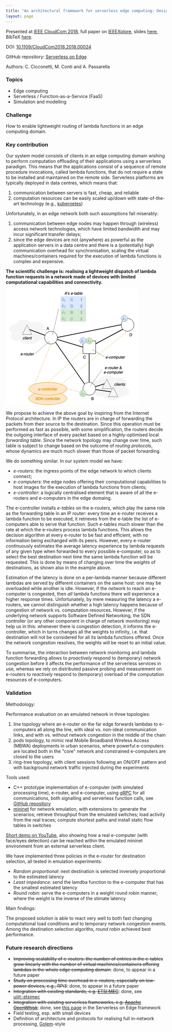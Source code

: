 ```yaml
---
title: "An architectural framework for serverless edge computing: Design and emulation tools"
layout: page
---
```


Presented at [IEEE CloudCom 2018](http://cyprusconferences.org/cloudcom2018/), full paper on [IEEEXplore](https://ieeexplore.ieee.org/document/8590993), slides [here](https://www.slideshare.net/cicconetti/design-and-emulation-tools-for-serverless-edge-computing), BibTeX [here](bib/cloudcom2018.bib).

DOI: [10.1109/CloudCom2018.2018.00024](https://doi.org/10.1109/CloudCom2018.2018.00024)

GitHub repository: [Serverless on Edge](https://github.com/ccicconetti/serverlessonedge)

Authors: C. Cicconetti, M. Conti and A. Passarella

### Topics

- Edge computing
- Serverless / Function-as-a-Service (FaaS)
- Simulation and modelling

### Challenge

How to enable lightweight routing of lambda functions in an edge computing domain.

### Key contribution

Our system model consists of clients in an edge computing domain wishing to perform computation offloading of their applications using a serverless paradigm.
This means that the applications consist of a sequence of remote procedure invocations, called lambda functions, that do not require a state to be installed and maintained on the remote side.
Serverless platforms are typically deployed in data centres, which means that:

1. communication between servers is fast, cheap, and reliable
2. computation resources can be easily scaled up/down with state-of-the-art technology (e.g., [kubernetes](https://kubernetes.io))

Unfortunately, in an edge network both such assumptions fail miserably:

1. communication between edge nodes may happen through (wireless) access network technologies, which have limited bandwidth and may incur significant transfer delays;
2. since the edge devices are not (anywhere) as powerful as the application servers in a data centre and there is a (potentially) high communication overhead for synchronisation, scaling the virtual machines/containers required for the execution of lambda functions is complex and expensive.

**The scientific challenge is: realising a lightweight dispatch of lambda function requests in a network made of devices with limited computational capabilities and connectivity.**

![Architecture](pictures/cloudcom2018.png)

We propose to achieve the above goal by inspiring from the Internet Protocol architecture.
In IP the routers are in charge of forwarding the packets from their source to the destination.
Since this operation must be performed as fast as possible, with some simplification, the routers decide the outgoing interface of every packet based on a highly-optimised local _forwarding table_.
Since the network topology may change over time, such table is subject to change based on the outcome of _routing protocols_, whose dynamics are much much slower than those of packet forwarding.

We do something similar.
In our system model we have:

- _e-routers_: the ingress points of the edge network to which clients connect;
- _e-computers_: the edge nodes offering their computational capabilities to host images for the execution of lambda functions from clients;
- _e-controller_: a logically centralised element that is aware of all the e-routers and e-computers in the edge domaing.

The e-controller installs _e-tables_ on the e-routers, which play the same role as the forwarding table in an IP router: every time an e-router receives a lambda function to be executed, it retrieves from the e-table the list of e-computers able to serve that function.
Such e-tables much slower than the rate at which the e-routers process lambda functions.
This allows the decision algorithm at every e-router to be fast and efficient, with no information being exchanged with its peers.
However, every e-router continuously estimates the average latency experience by lambda requests of any given type when forwarded to every possible e-computer, so as to select the best destination next time the same lambda function will be requested.
This is done by means of changing over time the _weights_ of destinations, as shown also in the example above.

Estimation of the latency is done on a per-lambda manner because different lambdas are served by different containers on the same host: one may be overloaded while another is idle.
However, if the _network_ to reach an e-computer is congested, then _all_ lambda functions there will experience a higher response times.
Unfortunately, by mere measuring the latency a e-routers, we cannot distinguish whether a high latency happens because of congestion of network vs. computation resources.
However, if the underlying network supports Software Defined Networking, the SDN controller (or any other component in charge of network monitoring) may help us in this: whenever there is congestion detection, it informs the e-controller, which in turns changes all the weights to infinity, i.e. that destination will not be considered for all its lambda functions offered.
Once the network congestion resolves, the weights will be reset to an initial value.

To summarise, the interaction between network monitoring and lambda function forwarding allows to _proactively_ respond to (temporary) network congestion before it affects the performance of the serverless services in use, whereas we rely on distributed passive probing and measurement on e-routers to _reactively_ respond to (temporary) overload of the computation resources of e-computers.

### Validation

Methodology:

Performance evaluation on an emulated network in three topologies:

1. line topology where an e-router on the far edge forwards lambdas to e-computers all along the line, with ideal vs. non-ideal communication links, and with vs. without network congestion in the middle of the chain
2. pods topology, to mimic real Mobile Broadband Wireless Access (MBWA) deployments in urban scenarios, where powerful e-computers are located both in the "core" network and constrained e-computers are closed to the users
3. ring-tree topology, with client sessions following an ON/OFF pattern and with background network traffic injected during the experiments

Tools used:

- C++ prototype implementation of e-computer (with simulated processing time), e-router, and e-computer, using [gRPC](https://grpc.io/) for all communications, both signalling and serverless function calls, see [GitHub repository](https://github.com/ccicconetti/serverlessonedge)
- [mininet](http://mininet.org/) for network emulation, with extensions to: generate the scenarios; retrieve throughput from the emulated switches; load activity from the real traces; compute shortest paths and install static flow tables in switches

[Short demo on YouTube](https://www.youtube.com/watch?v=pHryny2P864&t=), also showing how a real e-computer (with face/eyes detection) can be reached within the emulated mininet environment from an external serverless client.

We have implemented three policies in the e-router for destination selection, all tested in emulation experiments:

- _Random proportional_: next destination is selected inversely proportional to the estimated latency
- _Least impedance_: send the lamdba function to the e-computer that has the smallest estimated latency
- _Round robin_: serve the e-computers in a weight round robin manner, where the weight is the inverse of the stimate latency

Main findings:

The proposed solution is able to react very well to both fast changing computational load conditions and to temporary network congestion events.
Among the destination selection algoriths, _round robin_ achieved best performance.

### Future research directions

- ~~Improving scalability of e-routers: the number of entries in the e-tables grow linearly with the number of virtual machines/containers offering lambdas in the whole edge computing domain~~: done, to appear in a future paper
- ~~Study on processing time overhead in e-routers, especially on low-power devices, e.g., RPi3~~: done, to appear in a future paper
- ~~Integration with existing standards, e.g. [ETSI MEC](https://www.etsi.org/technologies/multi-access-edge-computing)~~: done, see [uiiit::etsimec](https://github.com/ccicconetti/etsimec)
- ~~Integration with existing serverless frameworks, e.g. [Apache OpenWhisk](https://openwhisk.apache.org/)~~: done, see [this page](https://github.com/ccicconetti/serverlessonedge/blob/master/docs/openwhisk_integration.md) in the Serverless on Edge framework
- Field testing, esp. with small devices
- Definition of architecture and protocols for realising full in-network processing, [Golem](https://golem.network/)-style


